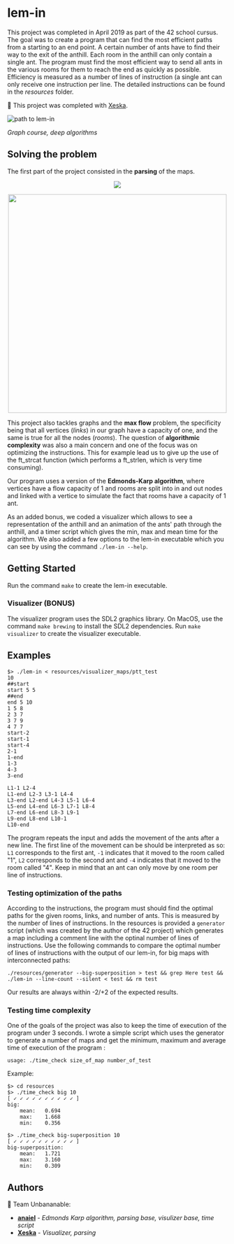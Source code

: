 # lem-in

This project was completed in April 2019 as part of the 42 school cursus. The goal was to create a program that can find the most efficient paths from a starting to an end point.
A certain number of ants have to find their way to the exit of the anthill. Each room in the anthill can only contain a single ant. The program must find the most efficient way to send all ants in the various rooms for them to reach the end as quickly as possible. Efficiency is measured as a number of lines of instruction (a single ant can only receive one instruction per line.
The detailed instructions can be found in the *resources* folder.

🍌 This project was completed with [Xeska](http://github.com/anaiel/Xeska).

![path to lem-in](https://i.imgur.com/iHWYv6I.png "Inner circle > Algo branch > ft_printf > push_swap > lem-in")

*Graph course, deep algorithms*

## Solving the problem

The first part of the project consisted in the **parsing** of the maps. 

<p align="center"><img src="https://i.imgur.com/0vjjqIV.png" /></p>
<p align="center"><img height=500 src="https://i.imgur.com/BXDNrdh.png" /></p>

This project also tackles graphs and the **max flow** problem, the specificity being that all vertices (*links*) in our graph have a capacity of one, and the same is true for all the nodes (*rooms*). The question of **algorithmic complexity** was also a main concern and one of the focus was on optimizing the instructions. This for example lead us to give up the use of the ft_strcat function (which performs a ft_strlen, which is very time consuming). 

Our program uses a version of the **Edmonds-Karp algorithm**, where vertices have a flow capacity of 1 and rooms are split into in and out nodes and linked with a vertice to simulate the fact that rooms have a capacity of 1 ant.

As an added bonus, we coded a visualizer which allows to see a representation of the anthill and an animation of the ants' path through the anthill, and a timer script which gives the min, max and mean time for the algorithm. We also added a few options to the lem-in executable which you can see by using the command `./lem-in --help`.

## Getting Started

Run the command `make` to create the lem-in executable.

### Visualizer (BONUS)

The visualizer program uses the SDL2 graphics library. On MacOS, use the command `make brewing` to install the SDL2 dependencies. Run `make visualizer` to create the visualizer executable.

## Examples

```
$> ./lem-in < resources/visualizer_maps/ptt_test
10
##start
start 5 5
##end
end 5 10
1 5 8
2 3 7
3 7 9
4 7 7
start-2
start-1
start-4
2-1
1-end
1-3
4-3
3-end

L1-1 L2-4
L1-end L2-3 L3-1 L4-4
L3-end L2-end L4-3 L5-1 L6-4
L5-end L4-end L6-3 L7-1 L8-4
L7-end L6-end L8-3 L9-1
L9-end L8-end L10-1
L10-end
```
The program repeats the input and adds the movement of the ants after a new line. The first line of the movement can be should be interpreted as so: `L1` corresponds to the first ant, `-1` indicates that it moved to the room called "1", `L2` corresponds to the second ant and `-4` indicates that it moved to the room called "4".
Keep in mind that an ant can only move by one room per line of instructions.

### Testing optimization of the paths

According to the instructions, the program must should find the optimal paths for the given rooms, links, and number of ants. This is measured by the number of lines of instructions. In the resources is provided a `generator` script (which was created by the author of the 42 project) which generates a map including a comment line with the optinal number of lines of instructions. Use the following commands to compare the optimal number of lines of instructions with the output of our lem-in, for big maps with interconnected paths:
```
./resources/generator --big-superposition > test && grep Here test && ./lem-in --line-count --silent < test && rm test
```
Our results are always within -2/+2 of the expected results.

### Testing time complexity

One of the goals of the project was also to keep the time of execution of the program under 3 seconds. I wrote a simple script which uses the generator to generate a number of maps and get the minimum, maximum and average time of execution of the program :
```
usage: ./time_check size_of_map number_of_test
```
Example:
```
$> cd resources
$> ./time_check big 10
[ ✓ ✓ ✓ ✓ ✓ ✓ ✓ ✓ ✓ ✓ ]
big:
	mean:	0.694
	max:	1.668
	min:	0.356
```
```
$> ./time_check big-superposition 10
[ ✓ ✓ ✓ ✓ ✓ ✓ ✓ ✓ ✓ ✓ ]
big-superposition:
	mean:	1.721
	max:	3.160
	min:	0.309
```

## Authors

🍌 Team Unbananable:
* **[anaiel](https://github.com/anaiel)** - *Edmonds Karp algorithm, parsing base, visulizer base, time script*
* **[Xeska](https://github.com/Xeska)** - *Visualizer, parsing*
